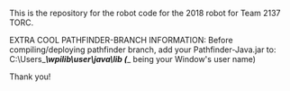 This is the repository for the robot code for the 2018 robot for Team 2137 TORC.

EXTRA COOL PATHFINDER-BRANCH INFORMATION:
Before compiling/deploying pathfinder branch, add your Pathfinder-Java.jar to:
C:\Users\____\wpilib\user\java\lib
(____ being your Window's user name)

Thank you!